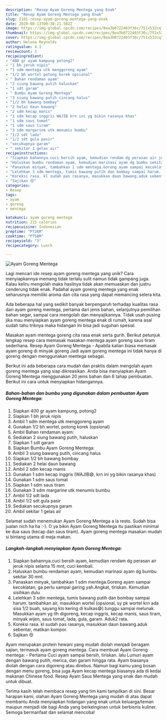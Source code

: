 ```yaml
---
description: "Resep Ayam Goreng Mentega yang Enak"
title: "Resep Ayam Goreng Mentega yang Enak"
slug: 2101-resep-ayam-goreng-mentega-yang-enak
date: 2020-08-13T00:30:21.582Z
image: https://img-global.cpcdn.com/recipes/8ea3b0722403f36c/751x532cq70/ayam-goreng-mentega-foto-resep-utama.jpg
thumbnail: https://img-global.cpcdn.com/recipes/8ea3b0722403f36c/751x532cq70/ayam-goreng-mentega-foto-resep-utama.jpg
cover: https://img-global.cpcdn.com/recipes/8ea3b0722403f36c/751x532cq70/ayam-goreng-mentega-foto-resep-utama.jpg
author: Helena Reynolds
ratingvalue: 4.1
reviewcount: 3
recipeingredient:
- "400 gr ayam kampung potong2"
- "1 bh jeruk nipis"
- "1 sdm mentega utk menggoreng ayam"
- "1/2 bh wortel potong korek opsional"
- " Bahan rendaman ayam"
- "2 siung bawang putih haluskan"
- "1 sdt garam"
- " Bumbu Ayam Goreng Mentega"
- "3 siung bawang putih cincang halus"
- "1/2 bh bawang bombay"
- "2 helai daun bawang"
- "2 sdm kecap manis"
- "1 sdm kecap inggris WAJIB krn ini yg bikin rasanya khas"
- "1 sdm saus tomat"
- "1 sdm saus tiram"
- "3 sdm margarine utk menumis bumbu"
- "1/2 sdt lada"
- "1/2 sdt gula pasir"
- "secukupnya garam"
- " sekitar 1 gelas air"
recipeinstructions:
- "Siapkan bahannya.cuci bersih ayam, kemudian rendam dg perasan air jeruk nipis selama 15 mnt, cuci kembali."
- "Haluskan bumbu rendaman ayam, kemudian marinasi ayam dg bumbu sekitar 30 mnt."
- "Panaskan minyak, tambahkan 1 sdm mentega.Goreng ayam sampai kecoklatan, ga perlu sampai garing yah.Angkat, tiriskan. Kemudian sisihkan dulu"
- "Lelehkan 3 sdm mentega, tumis bawang putih dan bombay sampai harum. tambahkan air, masukkan wortel (opsional, sy pk wortel krn ada sisa 1/2 buah, sayang klo kering di kulkas😅).tunggu sampai melunak. Masukkan ayam yg tlh digoreng, kecap inggris, kecap manis, saus tiram, minyak wijen, saus tomat, lada, gula, garam. Aduk2 rata."
- "Koreksi rasa. kl sudah pas rasanya, masukkan daun bawang.aduk sebentar, matikan kompor."
- "Sajikan 😍"
categories:
- Resep
tags:
- ayam
- goreng
- mentega

katakunci: ayam goreng mentega 
nutrition: 215 calories
recipecuisine: Indonesian
preptime: "PT26M"
cooktime: "PT58M"
recipeyield: "3"
recipecategory: Lunch

---
```



![Ayam Goreng Mentega](https://img-global.cpcdn.com/recipes/8ea3b0722403f36c/751x532cq70/ayam-goreng-mentega-foto-resep-utama.jpg)

Lagi mencari ide resep ayam goreng mentega yang unik? Cara menyiapkannya memang tidak terlalu sulit namun tidak gampang juga. Kalau keliru mengolah maka hasilnya tidak akan memuaskan dan justru cenderung tidak enak. Padahal ayam goreng mentega yang enak seharusnya memiliki aroma dan cita rasa yang dapat memancing selera kita.

Ada beberapa hal yang sedikit banyak berpengaruh terhadap kualitas rasa dari ayam goreng mentega, pertama dari jenis bahan, selanjutnya pemilihan bahan segar, sampai cara mengolah dan menyajikannya. Tidak usah pusing jika mau menyiapkan ayam goreng mentega enak di rumah, karena asal sudah tahu triknya maka hidangan ini bisa jadi suguhan spesial.

Masakan ayam mentega goreng cita rasa enak serta gurih. Berikut petunjuk lengkap resep cara memasak masakan mentega ayam goreng saus tiram sederhana. Resep Ayam Goreng Mentega - Apabila kalian biasa memasak ayam goreng di minyak goreng Jadi ayam goreng mentega ini tidak hanya di goreng dengan menggunakan mentega sebagai.


Berikut ini ada beberapa cara mudah dan praktis dalam mengolah ayam goreng mentega yang siap dikreasikan. Anda bisa menyiapkan Ayam Goreng Mentega menggunakan 20 jenis bahan dan 6 tahap pembuatan. Berikut ini cara untuk menyiapkan hidangannya.

<!--inarticleads1-->

##### Bahan-bahan dan bumbu yang digunakan dalam pembuatan Ayam Goreng Mentega:

1. Siapkan 400 gr ayam kampung, potong2
1. Siapkan 1 bh jeruk nipis
1. Ambil 1 sdm mentega utk menggoreng ayam
1. Gunakan 1/2 bh wortel, potong korek (opsional)
1. Ambil  Bahan rendaman ayam:
1. Sediakan 2 siung bawang putih, haluskan
1. Siapkan 1 sdt garam
1. Siapkan  Bumbu Ayam Goreng Mentega:
1. Ambil 3 siung bawang putih, cincang halus
1. Siapkan 1/2 bh bawang bombay
1. Sediakan 2 helai daun bawang
1. Ambil 2 sdm kecap manis
1. Gunakan 1 sdm kecap inggris (WAJIB😄, krn ini yg bikin rasanya khas)
1. Gunakan 1 sdm saus tomat
1. Siapkan 1 sdm saus tiram
1. Gunakan 3 sdm margarine utk menumis bumbu
1. Ambil 1/2 sdt lada
1. Ambil 1/2 sdt gula pasir
1. Sediakan secukupnya garam
1. Ambil  sekitar 1 gelas air


Selamat sudah menemukan Ayam Goreng Mentega a la resto. Sudah bisa jualan nich ha ha :-). O ya bikin Ayam Goreng Mentega itu pastikan minimal ke dua saus (kecap dan saus tiram). Ayam goreng mentega masakan mudah si bintang utama di meja makan. 

<!--inarticleads2-->

##### Langkah-langkah menyiapkan Ayam Goreng Mentega:

1. Siapkan bahannya.cuci bersih ayam, kemudian rendam dg perasan air jeruk nipis selama 15 mnt, cuci kembali.
1. Haluskan bumbu rendaman ayam, kemudian marinasi ayam dg bumbu sekitar 30 mnt.
1. Panaskan minyak, tambahkan 1 sdm mentega.Goreng ayam sampai kecoklatan, ga perlu sampai garing yah.Angkat, tiriskan. Kemudian sisihkan dulu
1. Lelehkan 3 sdm mentega, tumis bawang putih dan bombay sampai harum. tambahkan air, masukkan wortel (opsional, sy pk wortel krn ada sisa 1/2 buah, sayang klo kering di kulkas😅).tunggu sampai melunak. Masukkan ayam yg tlh digoreng, kecap inggris, kecap manis, saus tiram, minyak wijen, saus tomat, lada, gula, garam. Aduk2 rata.
1. Koreksi rasa. kl sudah pas rasanya, masukkan daun bawang.aduk sebentar, matikan kompor.
1. Sajikan 😍


Ayam merupakan protein hewani yang mudah diolah menjadi beragam sajian, termasuk ayam goreng mentega. Cara membuat Ayam Goreng mentega: - Pertama Cuci ayam sampai bersih, tiriskan. lalu Lumuri ayam dengan bawang putih, merica, dan garam hingga rata. Ayam biasanya diolah dengan cara digoreng atau direbus. Namun bagi kamu yang bosan dengan menu goreng, bisa juga Ayam kecap mentega biasanya ada di kedai makanan Chinese food. Resep Ayam Saus Mentega yang enak dan mudah untuk dibuat. 

Terima kasih telah membaca resep yang tim kami tampilkan di sini. Besar harapan kami, olahan Ayam Goreng Mentega yang mudah di atas dapat membantu Anda menyiapkan hidangan yang enak untuk keluarga/teman maupun menjadi ide bagi Anda yang berkeinginan untuk berbisnis kuliner. Semoga bermanfaat dan selamat mencoba!
